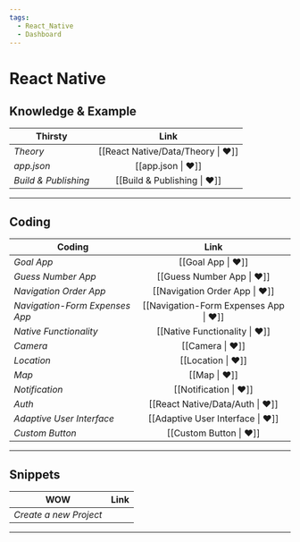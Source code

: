 ```yaml
---
tags:
  - React_Native
  - Dashboard
---
```


# React Native

## Knowledge & Example

| Thirsty              |                Link                |
| -------------------- | :--------------------------------: |
| _Theory_             | [[React Native/Data/Theory \| ❤️]] |
| _app.json_           |         [[app.json \| ❤️]]         |
| _Build & Publishing_ |    [[Build & Publishing \| ❤️]]    |

---

## Coding

| Coding                         |                  Link                  |
| ------------------------------ | :------------------------------------: |
| _Goal App_                     |           [[Goal App \| ❤️]]           |
| _Guess Number App_             |       [[Guess Number App \| ❤️]]       |
| _Navigation Order App_         |     [[Navigation Order App \| ❤️]]     |
| _Navigation-Form Expenses App_ | [[Navigation-Form Expenses App \| ❤️]] |
| _Native Functionality_         |     [[Native Functionality \| ❤️]]     |
| _Camera_                       |            [[Camera \| ❤️]]            |
| _Location_                     |           [[Location \| ❤️]]           |
| _Map_                          |             [[Map \| ❤️]]              |
| _Notification_                 |         [[Notification \| ❤️]]         |
| _Auth_                         |    [[React Native/Data/Auth \| ❤️]]    |
| _Adaptive User Interface_      |   [[Adaptive User Interface \| ❤️]]    |
| _Custom Button_                |        [[Custom Button \| ❤️]]         |

---

## Snippets

| WOW                    | Link |
| ---------------------- | :--: |
| _Create a new Project_ |      |

---
